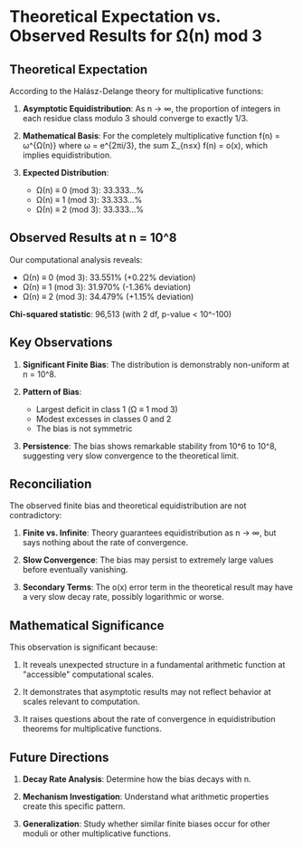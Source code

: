 # Theoretical Expectation vs. Observed Results for Ω(n) mod 3

## Theoretical Expectation

According to the Halász-Delange theory for multiplicative functions:

1. **Asymptotic Equidistribution**: As n → ∞, the proportion of integers in each residue class modulo 3 should converge to exactly 1/3.

2. **Mathematical Basis**: For the completely multiplicative function f(n) = ω^{Ω(n)} where ω = e^{2πi/3}, the sum Σ_{n≤x} f(n) = o(x), which implies equidistribution.

3. **Expected Distribution**:
   - Ω(n) ≡ 0 (mod 3): 33.333...%
   - Ω(n) ≡ 1 (mod 3): 33.333...%
   - Ω(n) ≡ 2 (mod 3): 33.333...%

## Observed Results at n = 10^8

Our computational analysis reveals:

- Ω(n) ≡ 0 (mod 3): 33.551% (+0.22% deviation)
- Ω(n) ≡ 1 (mod 3): 31.970% (-1.36% deviation)
- Ω(n) ≡ 2 (mod 3): 34.479% (+1.15% deviation)

**Chi-squared statistic**: 96,513 (with 2 df, p-value < 10^-100)

## Key Observations

1. **Significant Finite Bias**: The distribution is demonstrably non-uniform at n = 10^8.

2. **Pattern of Bias**:
   - Largest deficit in class 1 (Ω ≡ 1 mod 3)
   - Modest excesses in classes 0 and 2
   - The bias is not symmetric

3. **Persistence**: The bias shows remarkable stability from 10^6 to 10^8, suggesting very slow convergence to the theoretical limit.

## Reconciliation

The observed finite bias and theoretical equidistribution are not contradictory:

1. **Finite vs. Infinite**: Theory guarantees equidistribution as n → ∞, but says nothing about the rate of convergence.

2. **Slow Convergence**: The bias may persist to extremely large values before eventually vanishing.

3. **Secondary Terms**: The o(x) error term in the theoretical result may have a very slow decay rate, possibly logarithmic or worse.

## Mathematical Significance

This observation is significant because:

1. It reveals unexpected structure in a fundamental arithmetic function at "accessible" computational scales.

2. It demonstrates that asymptotic results may not reflect behavior at scales relevant to computation.

3. It raises questions about the rate of convergence in equidistribution theorems for multiplicative functions.

## Future Directions

1. **Decay Rate Analysis**: Determine how the bias decays with n.

2. **Mechanism Investigation**: Understand what arithmetic properties create this specific pattern.

3. **Generalization**: Study whether similar finite biases occur for other moduli or other multiplicative functions.